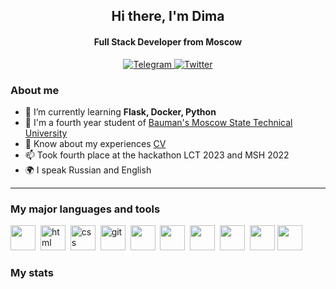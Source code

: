 <div id="header" align="center">
    <h2>Hi there, I'm  Dima </h2>
    <h4>Full Stack Developer from Moscow</h4>
</div>

<div id="socials" align="center">
  <a href="https://t.me/nupellot">
    <img src="https://img.shields.io/badge/Telegram-blue?style=for-the-badge&logo=telegram&logoColor=white" alt="Telegram"/>
  </a>
  <a href="mailto:nupellot@gmail.com">
    <img src="https://img.shields.io/badge/Gmail-red?style=for-the-badge&logo=Gmail&logoColor=white" alt="Twitter"/>
  </a>
</div>

### About me
- 🌱 I’m currently learning **Flask, Docker, Python**
- 📝 I'm a fourth year student of [Bauman's Moscow State Technical University](https://bmstu.ru/)
- 📄 Know about my experiences [CV](https://hh.ru/resume/53bf7788ff0c4cb44c0039ed1f7535724c7543)
- 📫 Took fourth place at the hackathon LCT 2023 and MSH 2022
- 🌍 I speak Russian and English
---

### My major languages and tools

<img src="https://cdn.jsdelivr.net/gh/devicons/devicon/icons/python/python-original.svg" width="40" height="40" />&nbsp;
<img src="https://cdn.jsdelivr.net/gh/devicons/devicon/icons/html5/html5-original.svg" title="html" width="40" height="40"/>&nbsp;
<img src="https://cdn.jsdelivr.net/gh/devicons/devicon/icons/css3/css3-original.svg" title="css" width="40" height="40"/>&nbsp;
<img src="https://cdn.jsdelivr.net/gh/devicons/devicon/icons/git/git-plain.svg" title="git" width="40" height="40"/>&nbsp;
<img src="https://cdn.jsdelivr.net/gh/devicons/devicon/icons/c/c-original.svg" width="40" height="40" />&nbsp;
<img src="https://cdn.jsdelivr.net/gh/devicons/devicon/icons/cplusplus/cplusplus-original.svg" width="40" height="40" />&nbsp;
<img src="https://cdn.jsdelivr.net/gh/devicons/devicon/icons/docker/docker-original-wordmark.svg" width="40" height="40" />&nbsp;
<img src="https://cdn.jsdelivr.net/gh/devicons/devicon/icons/csharp/csharp-original.svg" width="40" height="40" />&nbsp;
<img src="https://cdn.jsdelivr.net/gh/devicons/devicon/icons/linux/linux-original.svg" width="40" height="40" />
<img src="https://cdn.jsdelivr.net/gh/devicons/devicon/icons/cmake/cmake-original.svg" width="40" height="40" />&nbsp;


### My stats

<div id="stat" align="center">
    <img src="http://github-profile-summary-cards.vercel.app/api/cards/profile-details?username=nupellot&theme=github_dark" alt=""/>
    <img src="http://github-profile-summary-cards.vercel.app/api/cards/repos-per-language?username=nupellot&theme=github_dark" alt=""/>
     <img src="https://github-profile-summary-cards.vercel.app/api/cards/stats?username=nupellot&theme=github_dark" alt=""/>
</div>
